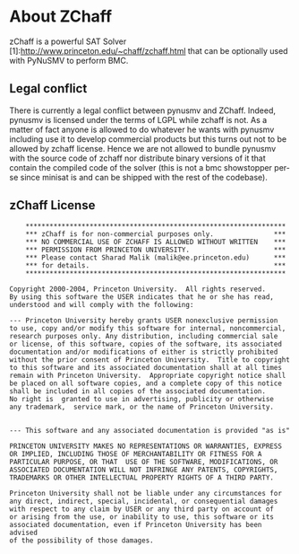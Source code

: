 # About ZChaff
zChaff is a powerful SAT Solver [1]:http://www.princeton.edu/~chaff/zchaff.html
that can be optionally used with PyNuSMV to perform BMC.

## Legal conflict
There is currently a legal conflict between pynusmv and ZChaff. Indeed, pynusmv
is licensed under the terms of LGPL while zchaff is not. As a matter of fact
anyone is allowed to do whatever he wants with pynusmv including use it to
develop commercial products but this turns out not to be allowed by zchaff
license. Hence we are not allowed to bundle pynusmv with the source code of
zchaff nor distribute binary versions of it that contain the compiled code of
the solver (this is not a bmc showstopper per-se since minisat is and can be
shipped with the rest of the codebase).

## zChaff License
````
    *****************************************************************
    *** zChaff is for non-commercial purposes only.               ***
    *** NO COMMERCIAL USE OF ZCHAFF IS ALLOWED WITHOUT WRITTEN    ***
    *** PERMISSION FROM PRINCETON UNIVERSITY.                     ***
    *** Please contact Sharad Malik (malik@ee.princeton.edu)      ***
    *** for details.                                              ***
    *****************************************************************

Copyright 2000-2004, Princeton University.  All rights reserved.
By using this software the USER indicates that he or she has read,
understood and will comply with the following:

--- Princeton University hereby grants USER nonexclusive permission
to use, copy and/or modify this software for internal, noncommercial,
research purposes only. Any distribution, including commercial sale
or license, of this software, copies of the software, its associated
documentation and/or modifications of either is strictly prohibited
without the prior consent of Princeton University.  Title to copyright
to this software and its associated documentation shall at all times
remain with Princeton University.  Appropriate copyright notice shall
be placed on all software copies, and a complete copy of this notice
shall be included in all copies of the associated documentation.
No right is  granted to use in advertising, publicity or otherwise
any trademark,  service mark, or the name of Princeton University.


--- This software and any associated documentation is provided "as is"

PRINCETON UNIVERSITY MAKES NO REPRESENTATIONS OR WARRANTIES, EXPRESS
OR IMPLIED, INCLUDING THOSE OF MERCHANTABILITY OR FITNESS FOR A
PARTICULAR PURPOSE, OR THAT  USE OF THE SOFTWARE, MODIFICATIONS, OR
ASSOCIATED DOCUMENTATION WILL NOT INFRINGE ANY PATENTS, COPYRIGHTS,
TRADEMARKS OR OTHER INTELLECTUAL PROPERTY RIGHTS OF A THIRD PARTY.

Princeton University shall not be liable under any circumstances for
any direct, indirect, special, incidental, or consequential damages
with respect to any claim by USER or any third party on account of
or arising from the use, or inability to use, this software or its
associated documentation, even if Princeton University has been advised
of the possibility of those damages.
````
